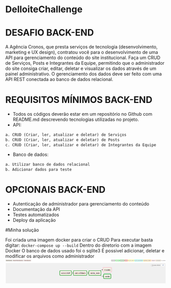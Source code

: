 # DelloiteChallenge

# DESAFIO BACK-END

A Agência Cronos, que presta serviços de tecnologia (desenvolvimento, marketing e UX
design), contratou você para o desenvolvimento de uma API para gerenciamento do
conteúdo do site institucional.
Faça um CRUD de Serviços, Posts e Integrantes da Equipe, permitindo que o administrador
do site consiga criar, editar, deletar e visualizar os dados através de um painel
administrativo.
O gerenciamento dos dados deve ser feito com uma API REST conectada ao banco de
dados relacional.

# REQUISITOS MÍNIMOS BACK-END


- Todos os códigos deverão estar em um repositório no Github com README.md
descrevendo tecnologias utilizadas no projeto.
- API:
```
a. CRUD (Criar, ler, atualizar e deletar) de Serviços
b. CRUD (Criar, ler, atualizar e deletar) de Posts
c. CRUD (Criar, ler, atualizar e deletar) de Integrantes da Equipe
```
- Banco de dados:
```
a. Utilizar banco de dados relacional
b. Adicionar dados para teste
```
# OPCIONAIS BACK-END


- Autenticação de administrador para gerenciamento do conteúdo
- Documentação da API
- Testes automatizados
- Deploy da aplicação

#Minha solução

Foi criada uma imagem docker para criar o CRUD
Para executar basta digitar: 
`docker-compose up --build`
Dentro do diretorio com a imagem Docker
O banco de dados usado foi o sqlite3
É possivel adicionar, deletar e modificar os arquivos como administrador
![alt text](https://raw.githubusercontent.com/masuta16/RaizenChallenge/main/images/Screenshot%20from%202022-01-30%2002-48-47.png)

